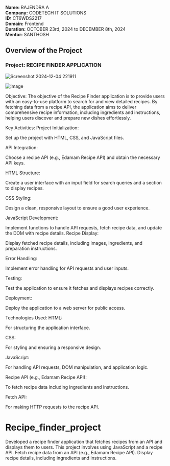 **Name:** RAJENDRA A </br>
**Company:** CODETECH IT SOLUTIONS </br>
**ID:** CT6WDS2217 </br>
**Domain:** Frontend </br>
**Duration:** OCTOBER 23rd, 2024 to DECEMBER 8th, 2024 </br>
**Mentor:** SANTHOSH 

## Overview of the Project 

### Project:  RECIPE FINDER APPLICATION
![Screenshot 2024-12-04 221911](https://github.com/user-attachments/assets/18bf79e3-07ae-4886-b48c-230b9eb14ce8)

![image](https://github.com/user-attachments/assets/d20d0c49-c117-42a5-8827-ff3e549a998c)



Objective:
The objective of the Recipe Finder application is to provide users with an easy-to-use platform to search for and view detailed recipes. By fetching data from a recipe API, the application aims to deliver comprehensive recipe information, including ingredients and instructions, helping users discover and prepare new dishes effortlessly.

Key Activities:
Project Initialization:

Set up the project with HTML, CSS, and JavaScript files.

API Integration:

Choose a recipe API (e.g., Edamam Recipe API) and obtain the necessary API keys.

HTML Structure:

Create a user interface with an input field for search queries and a section to display recipes.

CSS Styling:

Design a clean, responsive layout to ensure a good user experience.

JavaScript Development:

Implement functions to handle API requests, fetch recipe data, and update the DOM with recipe details.
Recipe Display:

Display fetched recipe details, including images, ingredients, and preparation instructions.

Error Handling:

Implement error handling for API requests and user inputs.

Testing:

Test the application to ensure it fetches and displays recipes correctly.

Deployment:

Deploy the application to a web server for public access.

Technologies Used:
HTML:

For structuring the application interface.

CSS:

For styling and ensuring a responsive design.

JavaScript:

For handling API requests, DOM manipulation, and application logic.

Recipe API (e.g., Edamam Recipe API):

To fetch recipe data including ingredients and instructions.

Fetch API:

For making HTTP requests to the recipe API.

# Recipe_finder_project
 Developed a recipe finder application that fetches recipes from an API and displays  them to users. This project involves using JavaScript and a recipe API. Fetch  recipe data from an API (e.g., Edamam Recipe API). Display recipe details,  including ingredients and instructions.
